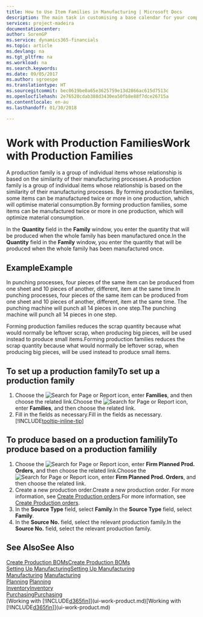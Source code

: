 ```yaml
---
title: How to Use Item Families in Manufacturing | Microsoft Docs
description: The main task in customising a base calendar for your company, or one of its business partners, is to enter any changes to working and nonworking day status.
services: project-madeira
documentationcenter: 
author: SorenGP
ms.service: dynamics365-financials
ms.topic: article
ms.devlang: na
ms.tgt_pltfrm: na
ms.workload: na
ms.search.keywords: 
ms.date: 09/05/2017
ms.author: sgroespe
ms.translationtype: HT
ms.sourcegitcommit: bec0619be0a65e3625759e13d2866ac615d7513c
ms.openlocfilehash: 2e76520cdab388d3430ea50fb8e88f7dce26715a
ms.contentlocale: en-au
ms.lasthandoff: 01/30/2018

---
```

# <a name="work-with-production-families"></a><span data-ttu-id="2f163-103">Work with Production Families</span><span class="sxs-lookup"><span data-stu-id="2f163-103">Work with Production Families</span></span>
<span data-ttu-id="2f163-104">A production family is a group of individual items whose relationship is based on the similarity of their manufacturing processes.</span><span class="sxs-lookup"><span data-stu-id="2f163-104">A production family is a group of individual items whose relationship is based on the similarity of their manufacturing processes.</span></span> <span data-ttu-id="2f163-105">By forming production families, some items can be manufactured twice or more in one production, which will optimise material consumption.</span><span class="sxs-lookup"><span data-stu-id="2f163-105">By forming production families, some items can be manufactured twice or more in one production, which will optimize material consumption.</span></span>

<span data-ttu-id="2f163-106">In the **Quantity** field in the **Family** window, you enter the quantity that will be produced when the whole family has been manufactured once.</span><span class="sxs-lookup"><span data-stu-id="2f163-106">In the **Quantity** field in the **Family** window, you enter the quantity that will be produced when the whole family has been manufactured once.</span></span>

## <a name="example"></a><span data-ttu-id="2f163-107">Example</span><span class="sxs-lookup"><span data-stu-id="2f163-107">Example</span></span>
<span data-ttu-id="2f163-108">In punching processes, four pieces of the same item can be produced from one sheet and 10 pieces of another, different, item at the same time.</span><span class="sxs-lookup"><span data-stu-id="2f163-108">In punching processes, four pieces of the same item can be produced from one sheet and 10 pieces of another, different, item at the same time.</span></span> <span data-ttu-id="2f163-109">The punching machine will punch all 14 pieces in one step.</span><span class="sxs-lookup"><span data-stu-id="2f163-109">The punching machine will punch all 14 pieces in one step.</span></span>

<span data-ttu-id="2f163-110">Forming production families reduces the scrap quantity because what would normally be leftover scrap, when producing big pieces, will be used instead to produce small items.</span><span class="sxs-lookup"><span data-stu-id="2f163-110">Forming production families reduces the scrap quantity because what would normally be leftover scrap, when producing big pieces, will be used instead to produce small items.</span></span>

## <a name="to-set-up-a-production-family"></a><span data-ttu-id="2f163-111">To set up a production family</span><span class="sxs-lookup"><span data-stu-id="2f163-111">To set up a production family</span></span>
1. <span data-ttu-id="2f163-112">Choose the ![Search for Page or Report](media/ui-search/search_small.png "Search for Page or Report icon") icon, enter **Families**, and then choose the related link.</span><span class="sxs-lookup"><span data-stu-id="2f163-112">Choose the ![Search for Page or Report](media/ui-search/search_small.png "Search for Page or Report icon") icon, enter **Families**, and then choose the related link.</span></span>
2. <span data-ttu-id="2f163-113">Fill in the fields as necessary.</span><span class="sxs-lookup"><span data-stu-id="2f163-113">Fill in the fields as necessary.</span></span> [!INCLUDE[tooltip-inline-tip](includes/tooltip-inline-tip_md.md)]

## <a name="to-produce-based-on-a-production-familily"></a><span data-ttu-id="2f163-114">To produce based on a production familily</span><span class="sxs-lookup"><span data-stu-id="2f163-114">To produce based on a production familily</span></span>
1. <span data-ttu-id="2f163-115">Choose the ![Search for Page or Report](media/ui-search/search_small.png "Search for Page or Report icon") icon, enter **Firm Planned Prod. Orders**, and then choose the related link.</span><span class="sxs-lookup"><span data-stu-id="2f163-115">Choose the ![Search for Page or Report](media/ui-search/search_small.png "Search for Page or Report icon") icon, enter **Firm Planned Prod. Orders**, and then choose the related link.</span></span>
2. <span data-ttu-id="2f163-116">Create a new production order.</span><span class="sxs-lookup"><span data-stu-id="2f163-116">Create a new production order.</span></span> <span data-ttu-id="2f163-117">For more information, see [Create Production orders](production-how-to-create-production-orders.md).</span><span class="sxs-lookup"><span data-stu-id="2f163-117">For more information, see [Create Production orders](production-how-to-create-production-orders.md).</span></span>
3. <span data-ttu-id="2f163-118">In the **Source Type** field, select **Family**.</span><span class="sxs-lookup"><span data-stu-id="2f163-118">In the **Source Type** field, select **Family**.</span></span>  
4. <span data-ttu-id="2f163-119">In the **Source No.** field, select the relevant production family.</span><span class="sxs-lookup"><span data-stu-id="2f163-119">In the **Source No.** field, select the relevant production family.</span></span>

## <a name="see-also"></a><span data-ttu-id="2f163-120">See Also</span><span class="sxs-lookup"><span data-stu-id="2f163-120">See Also</span></span>
[<span data-ttu-id="2f163-121">Create Production BOMs</span><span class="sxs-lookup"><span data-stu-id="2f163-121">Create Production BOMs</span></span>](production-how-to-create-production-boms.md)  
[<span data-ttu-id="2f163-122">Setting Up Manufacturing</span><span class="sxs-lookup"><span data-stu-id="2f163-122">Setting Up Manufacturing</span></span>](production-configure-production-processes.md)  
<span data-ttu-id="2f163-123">[Manufacturing](production-manage-manufacturing.md)  </span><span class="sxs-lookup"><span data-stu-id="2f163-123">[Manufacturing](production-manage-manufacturing.md)  </span></span>  
<span data-ttu-id="2f163-124">[Planning](production-planning.md) </span><span class="sxs-lookup"><span data-stu-id="2f163-124">[Planning](production-planning.md) </span></span>  
[<span data-ttu-id="2f163-125">Inventory</span><span class="sxs-lookup"><span data-stu-id="2f163-125">Inventory</span></span>](inventory-manage-inventory.md)  
[<span data-ttu-id="2f163-126">Purchasing</span><span class="sxs-lookup"><span data-stu-id="2f163-126">Purchasing</span></span>](purchasing-manage-purchasing.md)  
<span data-ttu-id="2f163-127">[Working with [!INCLUDE[d365fin](includes/d365fin_md.md)]](ui-work-product.md)</span><span class="sxs-lookup"><span data-stu-id="2f163-127">[Working with [!INCLUDE[d365fin](includes/d365fin_md.md)]](ui-work-product.md)</span></span>

